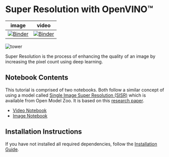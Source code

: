 # Super Resolution with OpenVINO™

image | video |
|---|---|
[![Binder](https://mybinder.org/badge_logo.svg)](https://mybinder.org/v2/gh/openvinotoolkit/openvino_notebooks/HEAD?filepath=notebooks%2F202-vision-superresolution%2F202-vision-superresolution-image.ipynb) | [![Binder](https://mybinder.org/badge_logo.svg)](https://mybinder.org/v2/gh/openvinotoolkit/openvino_notebooks/HEAD?filepath=notebooks%2F202-vision-superresolution%2F202-vision-superresolution-video.ipynb)

![tower](../data/image/tower.jpg)

Super Resolution is the process of enhancing the quality of an image by increasing the pixel count using deep learning.

## Notebook Contents

This tutorial is comprised of two notebooks. Both follow a similar concept of using a model called [Single Image Super Resolution (SISR)](https://github.com/openvinotoolkit/open_model_zoo/tree/master/models/intel/single-image-super-resolution-1032) which is available from Open Model Zoo. It is based on this [research paper](https://arxiv.org/abs/1807.06779).

* [Video Notebook](202-vision-superresolution-video.ipynb)
* [Image Notebook](202-vision-superresolution-image.ipynb)

## Installation Instructions

If you have not installed all required dependencies, follow the [Installation Guide](../../README.md).